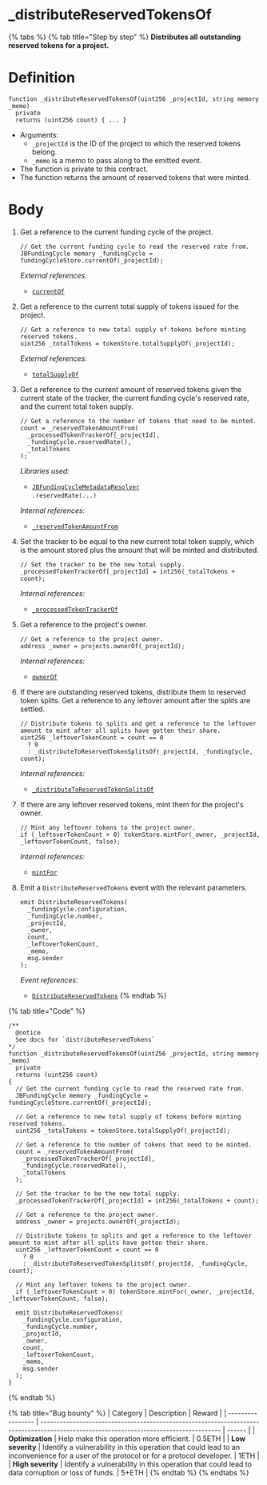 # \_distributeReservedTokensOf

{% tabs %}
{% tab title="Step by step" %}
**Distributes all outstanding reserved tokens for a project.**

# Definition

```solidity
function _distributeReservedTokensOf(uint256 _projectId, string memory _memo)
  private
  returns (uint256 count) { ... }
```

* Arguments:
  * `_projectId` is the ID of the project to which the reserved tokens belong.
  * `_memo` is a memo to pass along to the emitted event.
* The function is private to this contract.
* The function returns the amount of reserved tokens that were minted.

# Body

1.  Get a reference to the current funding cycle of the project.

    ```solidity
    // Get the current funding cycle to read the reserved rate from.
    JBFundingCycle memory _fundingCycle = fundingCycleStore.currentOf(_projectId);
    ```

    _External references:_

    * [`currentOf`](../../../jbfundingcyclestore/read/currentof.md)
2.  Get a reference to the current total supply of tokens issued for the project.

    ```solidity
    // Get a reference to new total supply of tokens before minting reserved tokens.
    uint256 _totalTokens = tokenStore.totalSupplyOf(_projectId);
    ```

    _External references:_

    * [`totalSupplyOf`](../../../jbtokenstore/read/totalsupplyof.md)
3.  Get a reference to the current amount of reserved tokens given the current state of the tracker, the current funding cycle's reserved rate, and the current total token supply.

    ```solidity
    // Get a reference to the number of tokens that need to be minted.
    count = _reservedTokenAmountFrom(
      _processedTokenTrackerOf[_projectId],
      _fundingCycle.reservedRate(),
      _totalTokens
    );
    ```

    _Libraries used:_

    * [`JBFundingCycleMetadataResolver`](../../../../libraries/jbfundingcyclemetadataresolver.md)\
      `.reservedRate(...)`

    _Internal references:_

    * [`_reservedTokenAmountFrom`](../read/\_reservedtokenamountfrom.md)
4.  Set the tracker to be equal to the new current total token supply, which is the amount stored plus the amount that will be minted and distributed.

    ```solidity
    // Set the tracker to be the new total supply.
    _processedTokenTrackerOf[_projectId] = int256(_totalTokens + count);
    ```

    _Internal references:_

    * [`_processedTokenTrackerOf`](../properties/\_processedtokentrackerof.md)
5.  Get a reference to the project's owner.

    ```solidity
    // Get a reference to the project owner.
    address _owner = projects.ownerOf(_projectId);
    ```

    _Internal references:_

    * [`ownerOf`](https://docs.openzeppelin.com/contracts/2.x/api/token/erc721#IERC721-ownerOf-uint256-)
6.  If there are outstanding reserved tokens, distribute them to reserved token splits. Get a reference to any leftover amount after the splits are settled.

    ```solidity
    // Distribute tokens to splits and get a reference to the leftover amount to mint after all splits have gotten their share.
    uint256 _leftoverTokenCount = count == 0
      ? 0
      : _distributeToReservedTokenSplitsOf(_projectId, _fundingCycle, count);
    ```

    _Internal references:_

    * [`_distributeToReservedTokenSplitsOf`](\_distributetoreservedtokensplitsof.md)
7.  If there are any leftover reserved tokens, mint them for the project's owner.

    ```solidity
    // Mint any leftover tokens to the project owner.
    if (_leftoverTokenCount > 0) tokenStore.mintFor(_owner, _projectId, _leftoverTokenCount, false);
    ```

    _Internal references:_

    * [`mintFor`](../../../jbtokenstore/write/mintfor.md)
8.  Emit a `DistributeReservedTokens` event with the relevant parameters.

    ```solidity
    emit DistributeReservedTokens(
      _fundingCycle.configuration,
      _fundingCycle.number,
      _projectId,
      _owner,
      count,
      _leftoverTokenCount,
      _memo,
      msg.sender
    );
    ```

    _Event references:_

    * [`DistributeReservedTokens`](../events/distributereservedtokens.md)
{% endtab %}

{% tab title="Code" %}
```solidity
/**
  @notice 
  See docs for `distributeReservedTokens`
*/
function _distributeReservedTokensOf(uint256 _projectId, string memory _memo)
  private
  returns (uint256 count)
{
  // Get the current funding cycle to read the reserved rate from.
  JBFundingCycle memory _fundingCycle = fundingCycleStore.currentOf(_projectId);

  // Get a reference to new total supply of tokens before minting reserved tokens.
  uint256 _totalTokens = tokenStore.totalSupplyOf(_projectId);

  // Get a reference to the number of tokens that need to be minted.
  count = _reservedTokenAmountFrom(
    _processedTokenTrackerOf[_projectId],
    _fundingCycle.reservedRate(),
    _totalTokens
  );

  // Set the tracker to be the new total supply.
  _processedTokenTrackerOf[_projectId] = int256(_totalTokens + count);

  // Get a reference to the project owner.
  address _owner = projects.ownerOf(_projectId);

  // Distribute tokens to splits and get a reference to the leftover amount to mint after all splits have gotten their share.
  uint256 _leftoverTokenCount = count == 0
    ? 0
    : _distributeToReservedTokenSplitsOf(_projectId, _fundingCycle, count);

  // Mint any leftover tokens to the project owner.
  if (_leftoverTokenCount > 0) tokenStore.mintFor(_owner, _projectId, _leftoverTokenCount, false);

  emit DistributeReservedTokens(
    _fundingCycle.configuration,
    _fundingCycle.number,
    _projectId,
    _owner,
    count,
    _leftoverTokenCount,
    _memo,
    msg.sender
  );
}
```
{% endtab %}

{% tab title="Bug bounty" %}
| Category          | Description                                                                                                                            | Reward |
| ----------------- | -------------------------------------------------------------------------------------------------------------------------------------- | ------ |
| **Optimization**  | Help make this operation more efficient.                                                                                               | 0.5ETH |
| **Low severity**  | Identify a vulnerability in this operation that could lead to an inconvenience for a user of the protocol or for a protocol developer. | 1ETH   |
| **High severity** | Identify a vulnerability in this operation that could lead to data corruption or loss of funds.                                        | 5+ETH  |
{% endtab %}
{% endtabs %}
